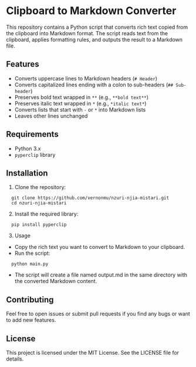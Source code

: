 # Clipboard to Markdown Converter

This repository contains a Python script that converts rich text copied from the clipboard into Markdown format. The script reads text from the clipboard, applies formatting rules, and outputs the result to a Markdown file.

## Features

- Converts uppercase lines to Markdown headers (`# Header`)
- Converts capitalized lines ending with a colon to sub-headers (`## Sub-header`)
- Preserves bold text wrapped in `**` (e.g., `**bold text**`)
- Preserves italic text wrapped in `*` (e.g., `*italic text*`)
- Converts lists that start with `-` or `*` into Markdown lists
- Leaves other lines unchanged

## Requirements

- Python 3.x
- `pyperclip` library

## Installation

1. Clone the repository:

```
  git clone https://github.com/vernonmu/nzuri-njia-mistari.git
  cd nzuri-njia-mistari
```

2. Install the required library:

```
  pip install pyperclip
```

3. Usage

- Copy the rich text you want to convert to Markdown to your clipboard.
- Run the script:

```
  python main.py
```

- The script will create a file named output.md in the same directory with the converted Markdown content.

## Contributing

Feel free to open issues or submit pull requests if you find any bugs or want to add new features.

## License

This project is licensed under the MIT License. See the LICENSE file for details.
